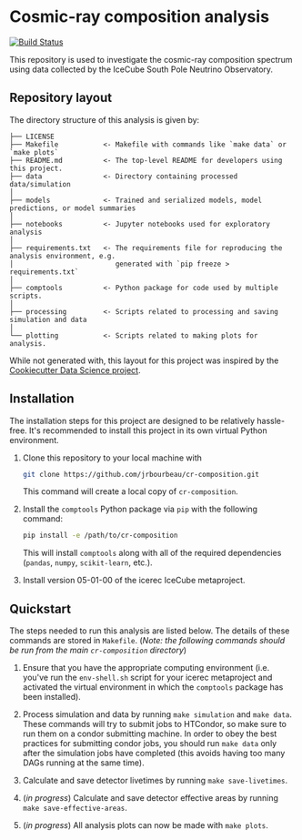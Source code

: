 # Cosmic-ray composition analysis

[![Build Status](https://travis-ci.org/jrbourbeau/cr-composition.svg?branch=master)](https://travis-ci.org/jrbourbeau/cr-composition)

This repository is used to investigate the cosmic-ray composition spectrum
using data collected by the IceCube South Pole Neutrino Observatory.


## Repository layout

The directory structure of this analysis is given by:

```
├── LICENSE
├── Makefile           <- Makefile with commands like `make data` or `make plots`
├── README.md          <- The top-level README for developers using this project.
├── data               <- Directory containing processed data/simulation
│
├── models             <- Trained and serialized models, model predictions, or model summaries
│
├── notebooks          <- Jupyter notebooks used for exploratory analysis
│
├── requirements.txt   <- The requirements file for reproducing the analysis environment, e.g.
│                         generated with `pip freeze > requirements.txt`
│
├── comptools          <- Python package for code used by multiple scripts.
│
├── processing         <- Scripts related to processing and saving simulation and data
│
└── plotting           <- Scripts related to making plots for analysis.
```

While not generated with, this layout for this project was inspired by the
[Cookiecutter Data Science project](https://github.com/drivendata/cookiecutter-data-science).


## Installation

The installation steps for this project are designed to be relatively
hassle-free. It's recommended to install this project in its own virtual
Python environment.

1. Clone this repository to your local machine with
   ```bash
   git clone https://github.com/jrbourbeau/cr-composition.git
   ```
   This command will create a local copy of `cr-composition`.

2. Install the `comptools` Python package via `pip` with the following command:
   ```bash
   pip install -e /path/to/cr-composition
   ```
   This will install `comptools` along with all of the required dependencies
   (`pandas`, `numpy`, `scikit-learn`, etc.).

3. Install version 05-01-00 of the icerec IceCube metaproject.


## Quickstart

The steps needed to run this analysis are listed below. The details of these
commands are stored in `Makefile`. (*Note: the following commands should be
run from the main `cr-composition` directory*)

1. Ensure that you have the appropriate computing environment (i.e. you've
   run the `env-shell.sh` script for your icerec metaproject and activated
   the virtual environment in which the `comptools` package has been installed).

2. Process simulation and data by running `make simulation` and `make data`.
   These commands will try to submit jobs to HTCondor, so make sure to run
   them on a condor submitting machine. In order to obey the best practices for
   submitting condor jobs, you should run `make data` only after the
   simulation jobs have completed (this avoids having too many DAGs running at
   the same time).

3. Calculate and save detector livetimes by running `make save-livetimes`.

4. (*in progress*) Calculate and save detector effective areas by running
   `make save-effective-areas`.

5. (*in progress*) All analysis plots can now be made with `make plots`.
